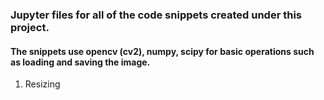 ### Jupyter files for all of the code snippets created under this project.
#### The snippets use opencv (cv2), numpy, scipy for basic operations such as loading and saving the image.

1. Resizing  
